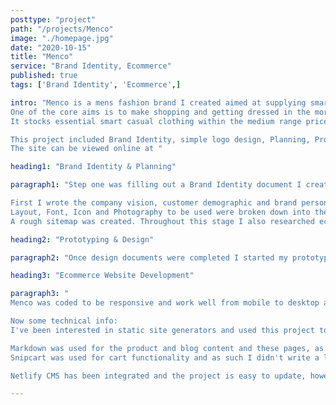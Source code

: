 ```yaml
---
posttype: "project"
path: "/projects/Menco"
image: "./homepage.jpg"
date: "2020-10-15"
title: "Menco"
service: "Brand Identity, Ecommerce"
published: true
tags: ['Brand Identity', 'Ecommerce',]

intro: "Menco is a mens fashion brand I created aimed at supplying smart dress to young professionals.
One of the core aims is to make shopping and getting dressed in the morning rush as simple as possible for this demographic.
It stocks essential smart casual clothing within the medium range price bracket embracing essential color tones and well fitting clothing, tees, shorts, jeans, hemleys, polos, pants, shirts etc.

This project included Brand Identity, simple logo design, Planning, Prototyping and Eccomerce web design.
The site can be viewed online at "

heading1: "Brand Identity & Planning"

paragraph1: "Step one was filling out a Brand Identity document I created based on research and previous projects, the aim of which is to gather a base understanding of the project and set the stage for planning and prototyping.

First I wrote the company vision, customer demographic and brand personality. Then brainstormed names, eventuelly coming up with Menco.
Layout, Font, Icon and Photography to be used were broken down into their purpose and seperate documents created for selection or creation. 
A rough sitemap was created. Throughout this stage I also researched ecommerce best practices and made a list of some similar websites to get a sense of industry standards, compitition and to make sure I was creating something original." 

heading2: "Prototyping & Design"

paragraph2: "Once design documents were completed I started my prototyping in adobe xd and photoshop. Basic mobile layouts for each page were created based on the design docs, and then desktop layouts as well as some hero logo and subtitle options were also created, all of which were revisioned after feedback was gathered. At this point I decided to start working on the homepage in html and would come back later to prototype other sections or just use the plan documents, mobile draft and html depending on the complexity of the page."

heading3: "Ecommerce Website Development"

paragraph3: "
Menco was coded to be responsive and work well from mobile to desktop and everything inbetween, text and images scale, animated hamburger menus are used, lazy loading and image optimization etc. The best examples of this are the nav bar, products page and customer care page.

Now some technical info:
I've been interested in static site generators and used this project to test their limits. Challinging myself to create a static eccomerce site, Gatsby, a react based framework, is the static site generator I opted for. After some research react seemed to be the most practical and used JavaScript library, which I thought would transfer well to future projects, and gatsby was the static site generator I saw the most potential in (although Next.js was a close second). 

Markdown was used for the product and blog content and these pages, as well as the list components to display their links, were created programmatically.
Snipcart was used for cart functionality and as such I didn't write a lot of backend code, however I did filter through the content using GraphQl, a data query and manipulation language for APIs.

Netlify CMS has been integrated and the project is easy to update, however after finishing the project and doing more research around the practicalitys of Ecommerce in the real world I would opt for a different development stack, alas the project was a great learning experience with lot's of transferable knowlede gained and I succeded in my challenge of creating a full blown static eccomerece on gatsby. If you have any feedback or questions I'd love to hear from you, Daniel. "

---
```





